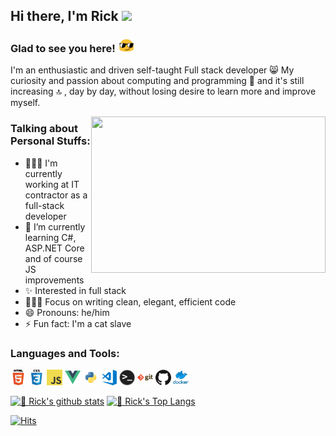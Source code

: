 ## Hi there, I'm Rick <img src="https://github.com/TheDudeThatCode/TheDudeThatCode/blob/master/Assets/Hi.gif" width="29px">

### Glad to see you here! <img src="https://raw.githubusercontent.com/arnaugarcia/arnaugarcia/master/img/emoji.gif" width="27px">

I'm an enthusiastic and driven self-taught Full stack developer 😸 My curiosity and passion about computing and programming 🚀 and it's still increasing 🔝 , day by day, without losing desire to learn more and improve myself.

<img align="right" height="250" width="375" alt="" src="https://media3.giphy.com/media/VbnUQpnihPSIgIXuZv/giphy.webp" />

### Talking about Personal Stuffs:

- 🧑🏻‍💻 I'm currently working at IT contractor as a full-stack developer
- 🌱 I’m currently learning C#, ASP.NET Core and of course JS improvements
- ✨ Interested in full stack
- 💁🏻‍♂️ Focus on writing clean, elegant, efficient code
- 😄 Pronouns: he/him
- ⚡ Fun fact: I'm a cat slave

### Languages and Tools:

<code><img height="25" src="https://raw.githubusercontent.com/github/explore/80688e429a7d4ef2fca1e82350fe8e3517d3494d/topics/html/html.png" alt="html"></code>
<code><img height="25" src="https://raw.githubusercontent.com/github/explore/80688e429a7d4ef2fca1e82350fe8e3517d3494d/topics/css/css.png" alt="css"></code>
<code><img height="25" src="https://raw.githubusercontent.com/github/explore/80688e429a7d4ef2fca1e82350fe8e3517d3494d/topics/javascript/javascript.png" alt="javascript"></code>
<code><img height="25" src="https://raw.githubusercontent.com/github/explore/80688e429a7d4ef2fca1e82350fe8e3517d3494d/topics/vue/vue.png" alt="vuejs"></code>
<code><img height="25" src="https://raw.githubusercontent.com/github/explore/80688e429a7d4ef2fca1e82350fe8e3517d3494d/topics/python/python.png" alt="python"></code>
<code><img height="25" src="https://raw.githubusercontent.com/github/explore/80688e429a7d4ef2fca1e82350fe8e3517d3494d/topics/visual-studio-code/visual-studio-code.png" alt="Visual Studio Code"></code>
<code><img height="25" src="https://raw.githubusercontent.com/github/explore/80688e429a7d4ef2fca1e82350fe8e3517d3494d/topics/terminal/terminal.png" alt="Terminal"></code>
<code><img height="25" src="https://raw.githubusercontent.com/github/explore/80688e429a7d4ef2fca1e82350fe8e3517d3494d/topics/git/git.png" alt="git"></code>
<code><img height="25" src="https://raw.githubusercontent.com/github/explore/78df643247d429f6cc873026c0622819ad797942/topics/github/github.png" alt="github"></code>
<code><img height="25" src="https://raw.githubusercontent.com/github/explore/80688e429a7d4ef2fca1e82350fe8e3517d3494d/topics/docker/docker.png" alt="docker"></code>

[![🦉 Rick's github stats](https://github-readme-stats.vercel.app/api?username=llovvoll&show_icons=true&hide_border=true&hide=issues)](https://github.com/llovvoll)
[![🦉 Rick's Top Langs](https://github-readme-stats.vercel.app/api/top-langs/?username=llovvoll&layout=compact&hide_border=true)](https://github.com/llovvoll)

[![Hits](https://hits.seeyoufarm.com/api/count/incr/badge.svg?url=https%3A%2F%2Fgithub.com%2Fllovvoll%2FJannchie&count_bg=%233D91C8&title_bg=%23555555&icon=github.svg&icon_color=%23E7E7E7&title=Views&edge_flat=true
)](https://hits.seeyoufarm.com)

